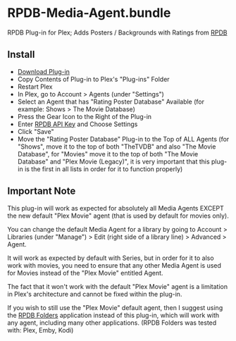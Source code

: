 # RPDB-Media-Agent.bundle

RPDB Plug-in for Plex; Adds Posters / Backgrounds with Ratings from [RPDB](https://ratingposterdb.com/)

## Install

- [Download Plug-in](https://github.com/jaruba/RPDB-Media-Agent.bundle/releases/download/v0.0.3/RPDB-Media-Agent.bundle.zip)
- Copy Contents of Plug-in to Plex's "Plug-ins" Folder
- Restart Plex
- In Plex, go to Account > Agents (under "Settings")
- Select an Agent that has "Rating Poster Database" Available (for example: Shows > The Movie Database)
- Press the Gear Icon to the Right of the Plug-in
- Enter [RPDB API Key](https://ratingposterdb.com/api-key/) and Choose Settings
- Click "Save"
- Move the "Rating Poster Database" Plug-in to the Top of ALL Agents (for "Shows", move it to the top of both "TheTVDB" and also "The Movie Database", for "Movies" move it to the top of both "The Movie Database" and "Plex Movie (Legacy)", it is very important that this plug-in is the first in all lists in order for it to function properly)

## Important Note

This plug-in will work as expected for absolutely all Media Agents EXCEPT the new default "Plex Movie" agent (that is used by default for movies only).

You can change the default Media Agent for a library by going to Account > Libraries (under "Manage") > Edit (right side of a library line) > Advanced > Agent.

It will work as expected by default with Series, but in order for it to also work with movies, you need to ensure that any other Media Agent is used for Movies instead of the "Plex Movie" entitled Agent.

The fact that it won't work with the default "Plex Movie" agent is a limitation in Plex's architecture and cannot be fixed within the plug-in.

If you wish to still use the "Plex Movie" default agent, then I suggest using the [RPDB Folders](https://github.com/jaruba/rpdb-folders/blob/main/README.md) application instead of this plug-in, which will work with any agent, including many other applications. (RPDB Folders was tested with: Plex, Emby, Kodi)
